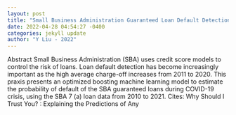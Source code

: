 ```yaml
--- 
layout: post 
title: "Small Business Administration Guaranteed Loan Default Detection Model with Optimized Boosting Methods" 
date: 2022-04-28 04:54:27 -0400 
categories: jekyll update 
author: "Y Liu - 2022" 
--- 
```

Abstract Small Business Administration (SBA) uses credit score models to control the risk of loans. Loan default detection has become increasingly important as the high average charge-off increases from 2011 to 2020. This praxis presents an optimized boosting machine learning model to estimate the probability of default of the SBA guaranteed loans during COVID-19 crisis, using the SBA 7 (a) loan data from 2010 to 2021. Cites: Why Should I Trust You? : Explaining the Predictions of Any